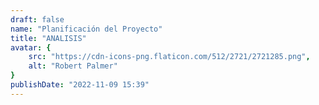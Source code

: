 ```yaml
---
draft: false
name: "Planificación del Proyecto"
title: "ANALISIS"
avatar: {
    src: "https://cdn-icons-png.flaticon.com/512/2721/2721285.png",
    alt: "Robert Palmer"
}
publishDate: "2022-11-09 15:39"
---
```

